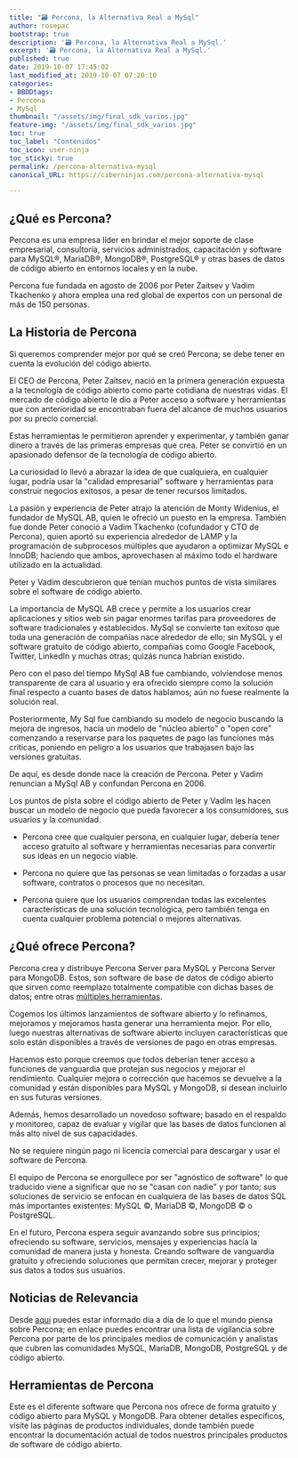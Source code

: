 ```yaml
---
title: "🗃 Percona, la Alternativa Real a MySql"
author: rosepac
bootstrap: true
description: '🗃 Percona, la Alternativa Real a MySql.'
excerpt: '🗃 Percona, la Alternativa Real a MySql.'
published: true
date: 2019-10-07 17:45:02
last_modified_at: 2019-10-07 07:20:10
categories:
- BBDDtags:
- Percona
- MySql
thumbnail: "/assets/img/final_sdk_varios.jpg"
feature-img: "/assets/img/final_sdk_varios.jpg"
toc: true
toc_label: "Contenidos"
toc_icon: user-ninja
toc_sticky: true
permalink: /percona-alternativa-mysql
canonical_URL: https://ciberninjas.com/percona-alternativa-mysql

---
```


## ¿Qué es Percona?

Percona es una empresa líder en brindar el mejor soporte de clase empresarial, consultoría, servicios administrados, capacitación y software para MySQL®, MariaDB®, MongoDB®, PostgreSQL® y otras bases de datos de código abierto en entornos locales y en la nube.

Percona fue fundada en agosto de 2006 por Peter Zaitsev y Vadim Tkachenko y ahora emplea una red global de expertos con un personal de más de 150 personas.

## La Historia de Percona

Si queremos comprender mejor por qué se creó Percona; se debe tener en cuenta la evolución del código abierto.

El CEO de Percona, Peter Zaitsev, nació en la primera generación expuesta a la tecnología de código abierto como parte cotidiana de nuestras vidas. El mercado de código abierto le dio a Peter acceso a software y herramientas que con anterioridad se encontraban fuera del alcance de muchos usuarios por su precio comercial.

Estas herramientas le permitieron aprender y experimentar, y también ganar dinero a través de las primeras empresas que crea. Peter se convirtió en un apasionado defensor de la tecnología de código abierto.

La curiosidad lo llevó a abrazar la idea de que cualquiera, en cualquier lugar, podría usar la "calidad empresarial"
software y herramientas para construir negocios exitosos, a pesar de tener recursos limitados.

La pasión y experiencia de Peter atrajo la atención de Monty Widenius, el fundador de MySQL AB, quien le ofreció un puesto en la empresa. También fue donde Peter conoció a Vadim Tkachenko (cofundador y CTO de Percona), quien aportó su experiencia alrededor de LAMP y la programación de subprocesos múltiples que ayudaron a optimizar MySQL e InnoDB; haciendo que ambos, aprovechasen al máximo todo el hardware utilizado en la actualidad.

Peter y Vadim descubrieron que tenían muchos puntos de vista similares sobre el software de código abierto.

La importancia de MySQL AB crece y permite a los usuarios crear aplicaciones y sitios web sin pagar enormes tarifas para proveedores de software tradicionales y establecidos. MySql se convierte tan exitoso que toda una generación de compañías nace alrededor de ello; sin MySQL y el  software gratuito de código abierto, compañías como Google
Facebook, Twitter, LinkedIn y muchas otras; quizás nunca habrían existido.

Pero con el paso del tiempo MySql AB fue cambiando, volviendose menos transparente de cara al usuario y era ofrecido siempre como la solución final respecto a cuanto bases de datos hablamos; aún no fuese realmente la solución real.

Posteriormente, My Sql fue cambiando su modelo de negocio buscando la mejora de ingresos, hacía un modelo de "núcleo abierto" o "open core" comenzando a reservarse para los paquetes de pago las funciones más criticas, poniendo en peligro a los usuarios que trabajasen bajo las versiones gratuitas.

De aquí, es desde donde nace la creación de Percona. Peter y Vadim renuncian a MySql AB y confundan Percona en 2006.

Los puntos de pista sobre el código abierto de Peter y Vadim les hacen buscar un modelo de negocio que pueda favorecer a los consumidores, sus usuarios y la comunidad.

* Percona cree que cualquier persona, en cualquier lugar, debería tener acceso gratuito al software
y herramientas necesarias para convertir sus ideas en un negocio viable.

* Percona no quiere que las personas se vean limitadas o forzadas a usar software, contratos o
procesos que no necesitan.

* Percona quiere que los usuarios comprendan todas las excelentes características de una solución tecnológica,
pero también tenga en cuenta cualquier problema potencial o mejores alternativas.

## ¿Qué ofrece Percona?

Percona crea y distribuye Percona Server para MySQL y Percona Server para MongoDB. Estos, son software de base de datos de código abierto que sirven como reemplazo totalmente compatible con dichas bases de datos; entre otras [múltiples herramientas](https://kutt.it/perconadescargas "Sitio oficial de Percona, de todas sus diferentes herramientas ofrecidas gratuitamente").

Cogemos los últimos lanzamientos de software abierto y lo refinamos, mejoramos y mejoramos hasta generar una herramienta mejor. Por ello, luego nuestras alternativas de software abierto incluyen características que solo están disponibles a través de versiones de pago en otras empresas.

Hacemos esto porque creemos que todos deberían tener acceso a funciones de vanguardia que protejan sus
negocios y mejorar el rendimiento. Cualquier mejora o corrección que hacemos se devuelve a la comunidad y están disponibles para MySQL y MongoDB, si desean incluirlo en sus futuras versiones.

Además, hemos desarrollado un novedoso software; basado en el respaldo y monitoreo, capaz de evaluar y vigilar que las bases de datos funcionen al más alto nivel de sus capacidades.

No se requiere ningún pago ni licencia comercial para descargar y usar el software de Percona.

El equipo de Percona se enorgullece por ser "agnóstico de software" lo que traducido viene a significar que no se "casan con nadie" y por tanto; sus soluciones de servicio se enfocan en cualquiera de las bases de datos SQL más importantes existentes: MySQL ©, MariaDB ©, MongoDB © o PostgreSQL.

En el futuro, Percona espera seguir avanzando sobre sus principios; ofreciendo su software, servicios, mensajes y experiencias hacía la comunidad de manera justa y honesta. Creando software de vanguardia gratuito y ofreciendo soluciones que permitan crecer, mejorar y proteger sus datos a todos sus usuarios.

## Noticias de Relevancia

Desde [aquí](https://kutt.it/perconanoticias) puedes estar informado día a día de lo que el mundo piensa sobre Percona; en enlace puedes encontrar una lista de vigilancia sobre Percona por parte de los principales medios de comunicación y analistas que cubren las comunidades MySQL, MariaDB, MongoDB, PostgreSQL y de código abierto.

## Herramientas de Percona

Este es el diferente software que Percona nos ofrece de forma gratuito y código abierto para MySQL y MongoDB. Para obtener detalles específicos, visite las páginas de productos individuales, donde también puede encontrar la documentación actual de todos nuestros principales productos de software de código abierto.
<!-- https://www.percona.com/downloads/ productos generar pagina a pagina de cada uno de los productos ^^ ^^ ^^-->